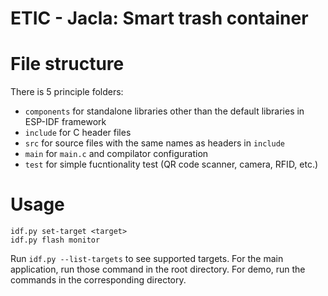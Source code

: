 # ETIC - Jacla: Smart trash container

# File structure
There is 5 principle folders:
- `components` for standalone libraries other than the default libraries in ESP-IDF framework
- `include` for C header files
- `src` for source files with the same names as headers in `include`
- `main` for `main.c` and compilator configuration
- `test` for simple fucntionality test (QR code scanner, camera, RFID, etc.)

# Usage
```
idf.py set-target <target>
idf.py flash monitor
```
Run `idf.py --list-targets` to see supported targets.
For the main application, run those command in the root directory.
For demo, run the commands in the corresponding directory.

